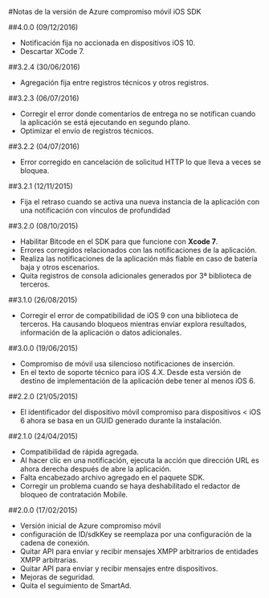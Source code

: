 <properties
    pageTitle="Azure compromiso móvil iOS notas de la versión de SDK | Microsoft Azure"
    description="Últimas actualizaciones y procedimientos para iOS SDK para Azure Mobile contratación"
    services="mobile-engagement"
    documentationCenter="mobile"
    authors="piyushjo"
    manager="erikre"
    editor="" />

<tags
    ms.service="mobile-engagement"
    ms.workload="mobile"
    ms.tgt_pltfrm="mobile-ios"
    ms.devlang="objective-c"
    ms.topic="article"
    ms.date="09/12/2016"
    ms.author="piyushjo" />

#<a name="azure-mobile-engagement-ios-sdk-release-notes"></a>Notas de la versión de Azure compromiso móvil iOS SDK

##<a name="400-09122016"></a>4.0.0 (09/12/2016)

-   Notificación fija no accionada en dispositivos iOS 10.
-   Descartar XCode 7.

##<a name="324-06302016"></a>3.2.4 (30/06/2016)

-   Agregación fija entre registros técnicos y otros registros.

##<a name="323-06072016"></a>3.2.3 (06/07/2016)

-   Corregir el error donde comentarios de entrega no se notifican cuando la aplicación se está ejecutando en segundo plano.
-   Optimizar el envío de registros técnicos.

##<a name="322-04072016"></a>3.2.2 (04/07/2016)

-   Error corregido en cancelación de solicitud HTTP lo que lleva a veces se bloquea.

##<a name="321-12112015"></a>3.2.1 (12/11/2015)

-   Fija el retraso cuando se activa una nueva instancia de la aplicación con una notificación con vínculos de profundidad

##<a name="320-10082015"></a>3.2.0 (08/10/2015)

-   Habilitar Bitcode en el SDK para que funcione con **Xcode 7**.
-   Errores corregidos relacionados con las notificaciones de la aplicación.
-   Realiza las notificaciones de la aplicación más fiable en caso de batería baja y otros escenarios.
-   Quita registros de consola adicionales generados por 3ª biblioteca de terceros.

##<a name="310-08262015"></a>3.1.0 (26/08/2015)

-   Corregir el error de compatibilidad de iOS 9 con una biblioteca de terceros. Ha causando bloqueos mientras enviar explora resultados, información de la aplicación o datos adicionales.

##<a name="300-06192015"></a>3.0.0 (19/06/2015)

-   Compromiso de móvil usa silencioso notificaciones de inserción.
-   En el texto de soporte técnico para iOS 4.X. Desde esta versión de destino de implementación de la aplicación debe tener al menos iOS 6.

##<a name="220-05212015"></a>2.2.0 (21/05/2015)

-   El identificador del dispositivo móvil compromiso para dispositivos < iOS 6 ahora se basa en un GUID generado durante la instalación.

##<a name="210-04242015"></a>2.1.0 (24/04/2015)

-   Compatibilidad de rápida agregada.
-   Al hacer clic en una notificación, ejecuta la acción que dirección URL es ahora derecha después de abre la aplicación.
-   Falta encabezado archivo agregado en el paquete SDK.
-   Corregir un problema cuando se haya deshabilitado el redactor de bloqueo de contratación Mobile.

##<a name="200-02172015"></a>2.0.0 (17/02/2015)

-   Versión inicial de Azure compromiso móvil
-   configuración de ID/sdkKey se reemplaza por una configuración de la cadena de conexión.
-   Quitar API para enviar y recibir mensajes XMPP arbitrarios de entidades XMPP arbitrarias.
-   Quitar API para enviar y recibir mensajes entre dispositivos.
-   Mejoras de seguridad.
-   Quita el seguimiento de SmartAd.
